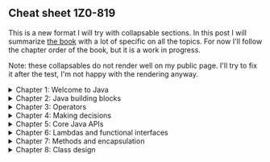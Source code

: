 ## Cheat sheet 1Z0-819

This is a new format I will try with collapsable sections. In this post I will summarize [the book](https://www.amazon.com/gp/product/B08DF4R2V9/ref=ppx_yo_dt_b_d_asin_title_351_o00?ie=UTF8&psc=1) with a lot of specific on all the topics. For now I'll follow the chapter order of the book, but it is a work in progress.

Note: these collapsables do not render well on my public page. I'll try to fix it after the test, I'm not happy with the rendering anyway.

<details>
<summary>Chapter 1: Welcome to Java</summary>


### Learning about the Java environment

- JDK contains compiler (javac), launcher (java), archiver command (jar) and API documentation (javadoc) command
- javac generates bytecode
- java launches the JVM before running the code
- JVM runs the bytecode .class files
- In Java context, API's are classes like StringBuilder that are built in and can be used

### Identifying benefits of Java
- Object oriented
- Encapsulation
- Platform independent
- Robust (garbage collection, no memory leaks)
- Simple (simpler than C++)
- Secure (because it runs inside JVM)
- Multithreaded
- Backward compatibility

### Understanding the Java class structure

- Variables hold the state of the program, methods operate on that state
- Method signature is only method name + parameters
- Method declaration is method signature + modifiers + return type (+ type variables?)
- /* ...*/ is multiline comment
- /** ... */ is javadoc comment
- When multiple classes are in one file, only one can be public
- The public class in a file needs to match the filename, otherwise the file won't compile
- The main method lets the JVM call the code. It is the gateway between the code and the JVM.
- A file must have .java extension to compile
- To compile: ``` javac Zoo.java ```
- To run: ``` java Zoo ``` (no .class extension)
- if no static main method in class we execute, the JVM process will throw error and terminate.
- ```String[] args```, ```String args[]``` and ```String... args``` are okay.
- ```String [] options``` and ```String options []``` are okay too.

This code snippet compiles class Zoo and then supplies the static main function with two arguments "Bronx" and "Harlem Park". Note the quotation marks to deal with a space in Harlem Park:

```
javac Zoo.java
java Zoo Bronx "Harlem Park"
```

All command line arguments are treated as Strings. 

#### Running a program in one line:

You can do without javac if you want to compile and run a single file:
```
java Zoo.java  // with extra arguments if you want
```
This feature is called _single-file source-code_ programs, only meant when running single file. If there's a compiletime error, you get an error: compilation failed. With single-file source-code, no .class file is created, the bytecode is stored in memory. Single-file source-code can only import code from the JDK library, no other libraries.

### Understanding package declarations and imports

- Wildcard in import statement: * means all classes in a package but only on that level, not deeper, no child packages.
- Everything in java.lang doesn't need import statement, import is automatically done.
- A wildcard only matches file names, so nothing is imported if there are only packages in it.
- You can only have one wildcard and it must be at the end.
- You cannot import methods, only class names with a wildcard.
- When a class you used is found in multiple packages, compiler error.
- If you explicitly import a class name, it takes precedence over wildcard.
- Two explicit imports of classes with the same name gives compiler error.
- If you want to use two classes with the same name, use the FQN (java.sql.Date) in the code to remove ambiguity.
- You can even choose to import nothing and use FQN in your code.
- single-file source-code method works only if class/file doesn't rely on other file.

#### Compiling with wildcards

- You can use * to specify that you want to include all files in a directory: ```javac packagea/*.java```
- Such a wildcard does not include subdirectories.
- Run it by: ```java packagea.ClassWithMain```
- Compiled files are placed in the same directory as the source code by default.
- ```-d``` is the command that helps select another directory for .class files.

```javac -d compiledclasses packagea/ClassA.java packageb/*.java```

This line puts ClassA.class and all the files from packageb in a folder 'compiledclasses'. The package structure is preserved! So ClassA .class is in compiledclasses/packagea/ClassA.class.

- To run the program you need to provide the classpath -cp, -classpath or --class-path.

```
java -cp compiledclasses packagea/ClassA
```

#### Compiling with JAR files

To run a program and include files in it that are in a JAR file, do the following:

```
java -cp ".;C\temp\someFolder;C:\temp\myJar.jar" myPackage.MyClass
```

You run a program where the main function is in the main class, which is in the current directory. This is what the dot at the start is for. All other locations are in the string as well, separated by semicolons. The jar file is included as a file in this string. You can use wildcard * when there are multiple JARs in a directory that you want to include all:

```
java -cp "C:\temp\folderWithJars\*" myPackage.MyClass
```

#### Creating a JAR file

Simple form, creating jar file from all files in current directory (both work):

```
jar -cvf myNewFile.jar
jar --create --verbose --file myNewFile.jar
```

You can specify directory instead of the current one using -C:

```
jar -cvf myNewFile.jar -C somedirectory
```

#### Ordering elements in a class

- Only a class declaration is required. Class can be empty.
- Package declaration must be first line in the file (comments excluded, those can be anywhere)
- Import statements immediately after package declaration
- Class declaration immediately after import statements
- Fields and methods can be in any order, fields at the end of in middle is okay.

In the test, chack for line numbers. If there are line numbers and they start with one, check if packages and imports are alright. If not, the snippet won't compile.

</details>

<details>
<summary>Chapter 2: Java building blocks</summary>

### Creating objects

- Fields and instance initializer blocks are run in the order in which they appear in the file.
- The constructor runs only after that.


### Understanding data types

- short is signed (negative and positive numbers), char is not (only positive numbers. Both are 16 bit.
- ```long max = 3123456789 ``` gives compile error, number is larger dan Integer.MAX_VALUE 
- ```long max = 3123456789L ``` no compile error, the L communicates it is a long, not an int
- You can use underscores innumber lteral but not at start, end or next to decimal point.
- A float requires the letter F as prefix to the number, but only if there is a decimal point in it. 
- A decimal number without F (or f) is seen by default as a double.

_You can be tricked, watch out for missing F with float initialization! Check if the value can be misunderstood as a double._

#### Using reference types

All the examples below refer to local variables. Instance variables cannot be reassigned in the way described below. If you want to change an instance variable, it has to be done fromout an initializer block, a constructor or a method.

- Reassigning reference variable: It works when you use 'new'. Generally you need to reassign it to an object type that matches the reference type. Example:

```
String s = new String("Hello");
s = new String("Goodbye"); // correct
s = new Integer.valueOf(5); // incorrect, compile error
```

Also correct (in case of String):

```
String s = "Hello";
s = "Goodbye";
```

Also correct:
```
Integer i = Integer.valueOf(4);
Integer j = Integer.valueOf(7);
i = j; // correct
```

More example:

```
Path p = Path.of("text.txt");
p = Path.of("text2.txt");
p = Integer.valueOf(6); // incorrect, compile error
```

With primitives it is similar:

```
int t = 10;
t = 11; //okay
t = 1.3; // incorrect, t is type integer and 1.3 is type double
```

- Primitives types cannot be null, reference types can
- Reference types can be mutable or immutable. Boxed primitives and String are immutable, while most collections, StringBuilder, AtomicInteger and many others are mutable.
- Primitives do not have methods on them, reference types do.

#### Identifying identifiers

- Identifiers must beging with _, $ or a letter.
- Identifiers can include numbers but cannot start with them.
- Since Java 9, a single underscore is not allowed as an identifier
- You cannot use a reserved word as an identifier. There are 54 of them, var is not aming them. Neither are Error and Exception
- This is camelCase and this is too: CamelCase. It is convention, not a rule.
- this_is_snake_case

#### Declaring multiple variables

All below is alright. The first line are declarations, the second is declaration + initialization:

```
String s1, s2, s3;
String s4 = "Yes", s5 = "No", s6 = "Maybe";
```

Sneaky case:

```
int i1, i2, i3 = 0;  // correct, only i3 is initialized
String s1 = "hi", s2;  // also correct, s1 is initialized
```

This is forbidden because you cannot mix multiple variable types:

```
int num, String value;
```

This is also forbidden:

```
double d1, double d2;  // incorrect
double d1, d2; // correct
```

### Initializing variables

#### Creating local variables

- A local variable is defined within a constructor, method, or initializer block.
- Local variables do not have a default value and must be initialized before use.
- Trying to read an uninitialized local variable gives compile error.
- The compiler is smart and will detect local variables that might be read without being initialized. In that case you get compile error.
- Generally: compiler checks very well the occurence of uninitialized variables being read and gives error if this scenario is possible.

_"On the exam, be aware of any local variable that is declared but not being initialized in a single line."_

#### Passing constructor and method parameters

These parameters must be initialized before the method is called, obviously.

#### Defining instance and class variables

- Class variable is another word for static variable (at class level).
- Instance and class variables are given a default value on declaration. This is different from local variables. 
- Defaults of numbers is 0 or 0.0, of boolean is false, of reference types is null.

#### Introducing var

- ```var``` can only be used in local context, not for instance or class variables! (I didn't know that). You can use it as well in initializer blocks and constructors.

_"Local variable type inference works with local variables and not instance variables."_

#### Type inference of var / examples with var

- Compiler figures out the type of var. After that you cannot assign another type to it, but you can change the value.
- You might say that var behaves exactly like any specific type.
- If compiler can't figure out the type during declaration, compile error. 
- Using var thus only works if declaration and initialization happens at the same time.
- Java doesn't allow var in multiple type declarations like these: ```var a=3, b=2```
- ```var n = null``` is not allowed. Type can be any reference type.
- ```var k = (String) null``` is allowed. Compiler can infer the type.

_"Be on the lookout for var used with constructors, method parameters, or instance variables."_

_"Remember that var is only used for local variable type inference!"_

```var``` is not a reserved word, you can use it as identifier. But it is a _reserved type name_, which means you cannot use is as the name of a class, enum or interface.

Summary:
- A var is used as a local variable in a constructor, method or initializer block.
- A var cannot be used in constructor parameters, method parameters, instance variables, or class variables.
- A var is always initialized on the same line (or statement) where it is declared.
- The value of a var can change but the type cannot.
- A var cannot be initialized with a null value without a type.
- A var is no permitted in a multiple-variable declaration.
- A var is a reserved type name but not a reserved word, meaning it can be used as identifier but not as the name of a class, enum or interface.

### Managing variable scope

Method parameters count as local variables. They have the same scope as local variables within the class and are removed by the gc in the same way.

Each block ({}) has its own scope.

Within a method you can reference variables that are outside your {} scope, but they cannot reference you.

_"Identifying blocks and variable scope needs to be second nature for the exam._"

#### Reviewing scope

- Local variables: in scope from declaration to end of block.
- Instance variables: in scope from declaration until object eligible for garbage collection.
- Class variables: in scope from declaration until program ends.

### Destroying objects

#### Eligible for garbage collection

All Java objects are stored in the _heap_, also called the _free store_.

Eligible for garbage collection refers to an object's state of no longer being accessible in aprogram and therefore able to be garbage collected.

```System.gc()``` is a method that _suggest_ that the JVM start with garbage collection. But you can't force the JVM, so it might as well not happen anyway. The JVM is free to ignore the request.

#### Tracing eligibility

An object will remain on the heap until it is no longer reachable. It is no longer reachable when one of two situations occur:

- The object no longer has any references pointing to it
- All refernces to the object have gone out of scope

</details>

<details>
<summary>Chapter 3: Operators</summary>

### Understanding Java operators

#### Types of operators

#### Operator precedence

|Symbols and examples|
|--------------|
|_expr++ , expr--_|
|_++expr , --expr_|
|_- , ! , ~ , + , **(type)**_|
|_* , / , %_|
|_+ , -_|
|_<< , >> , >>>_|
|_< , > , <= , >= , **instanceof**_|
|_== , !=_|
|_& , ^, \|_|
|_&& , \|\|_|
|_ternary operator_|
|_all assignment operators_|

### Applying unary operators

A unary is one that requires exactly one operand, or variable, to function. They are ```! , + , - , ++ , -- , (type)```

#### Logical complement and negation operators

_"Beware that in Java, 1 and true or 0 and false are not interchangeable or related."_

#### Increment and decrement operators

The pre-decrement or pre-increment operator (--expr or ++ expr) returns the new value, the post-decrement and post-increment operators return the old value.

Code sample (be aware that post-increment/decrement has precedence on pre-increment/decrement):

```
int lion = 3;
int tiger = ++lion*5/lion--; // 3*5/3 as post-increment goes first
System.out.println(lion);  // 3
System.out.println(tiger);  // 5
```

### Working with binary arithmetic operators

They need two values to operate on instead of (unary) one.

#### Arithmetic operators 

Binary arithmetic operators are +,-,*,/,%

#### Numeric promotion

The rules below are foolowed when applying operators to data types:

- If two values have different data types, Java will automatically promote one of the values to the larger of the two data types.
- If one of the values is integral and the other is floating-point, Java will automatically promote the integral value to the floating-point value's data type.
- Smaller data types, namely byte, short and char, are first promoted to int any time they're used with a Java binary arithmetic operator, even if neither of the operands is int.
- After all promotion has occurred and the operands have the same data type, the resulting value will have the same data type as its promoted operands.

For the third rule, note that unary operators are excluded from this rule. short++ is still a short.

### Assigning values

#### Casting values

These do not compile

```
float egg = 2.0 / 9;  // 2.0 is a double, so result is a double
int a = (int)5 * 2L;  // 2L is a long, so result is a long
short frog = 3 - 2.0;  // 2.0 is a long, so result is a long
```

```
short bird  = 1921222; // does not compile, value is out of range
long x = 912301398193810323; // does not compile but it would if L was added.
			      // Java interprets the literal as an int and can't cope.
```

#### Applying casting

Downcasting is often possible:

```
int trainer = (int)1.0; // stored as 1;
short a = (short)1921222; // stored as 20678
int u = (int)gf;
long m = 912301398193810323L;
```

_"Remember, casting primitives is required any time you are going from a larger numerical data type to a smaller numerical data type, or converting from a floating-point number to an integral value."_

Underflow and underflow (not in exam): when downcasting, for example from int to short, a sort of modulo may be applied. See the 'short a' example above.

#### Compound assignment operators

``` += , -= , *= , /= ```

These operators help to avoid a cast. Example:

```
long goat = 10;
int sheep = 5;
sheep = sheep * goat; // doesn't compile
sheep *= goat; // compiles. Sheep will first be cast to long, only then the multiplication is done
```

#### Assignment operator return value

Something new: an assignment is in itself an expression that returns a value. 

```
long w = 5;
long c = (w=3);
System.out.println(w);  // 3
System.out.println(c);  // 3
```

_The return value of the assignment is the value to which the left part of the assignment is set!_

Another example:

```
boolean healthy = false;
if(healthy=true)
    System.out.println("Good!");
```

While I would say this was a mistake and == was required, ```(healthy=true)``` actually returns ```true```.

### Comparing values

The ```==``` operator, applied to primitives, looks if the values are the same. When applied to objects, it sees if the two values reference the same object.

With primitives, the == returns true if the numeric values are the same, even if they are of different type (say float and int).

Equality operators (== and !=) can be used in the following three scenarios:
- Comparing two numeric or character primitives. Values are automatically promoted if not of the same type.
- Comparing two boolean values
- Comparing two objects, including null and String values.

Types cannot be mixed outside of these three cases, otherwise compile error. The following lines do not compile:

```
boolean a = true==3;
boolean b = false!="Grape";
boolean c = 10.2=="Hank";
```

_"Pay close attention to the data types when you see an equality operator on the exam. ...The exam creators also have a habit of mixing assignment operators and equality operators."_

Below an example where ```==``` returns false, even though both reference variables point to the same object:

```
File a = new File("text.txt");
File b = new File("text.txt");
File c = b;
a == b; // false
b==c; // true
```

Because b created a new object, a and b are not equal with regards to ==.

#### _instanceof_ operator

Using instanceof on two unrelated variable types gives compile error.

_"For the exam, you should know that calling instanceof on the null literal or a null reference always returns false."_

Furthermore,  ```null instanceof null``` does not compile.

#### Logical operators

- AND ```&``` is only true if both operands are true
- Inclusive OR ```|``` is only false if both operands are false
- Exclusive OR ```^``` is only true if the operands are different

#### Short-circuit operators

```&& , ||```

_Important: other dan with the logical operators, here the right side of the expression may never be evaluated if the final result can be determined by the left side of the expression._

&& and || works from left to right, while &,|,^ have no defined order. Example:

```
int hour = 10;
boolean zooOpen = true || (hour<4); // right side is never evaluated
System.out.println(zooOpen); // true
```

This principle can be used to avoid NullPointerException:

```
if(x!=null && x.getAge()<5){  // x.getAge() is not executed if x==null
    doSomething();
}
```

_"Be wary of short-circuit behavior on the exam, as questions are known to alter a variable on the right side of the expression that may never be reached."_

### Making decisions with the ternary operator

Second and third expression do not have to be the same data types, although in an assignment this must be the case. If a ternary can return a value of the wrong type, code won't compile: 

```
int animal - (stripes>9) ? 3 : "Horse"; // doesn't compile
```

Like with short-circuit operators, the third expression is not evaluated if the first expression is true. 

_"Be wary of any question that includes a ternary expression in which a variable is modified in one of the right-hand side expressions."_

</details>




<details>
<summary>Chapter 4: Making decisions</summary>

### Creating decision-making statements

#### Statements and blocks

A statement is a complete unit of execution in Java, terminated with a semicolon.

A block is a group of zero or more statements between balanced braces and can be used anywhere a single statement is allowed.

#### The _if_ statement

_"One area where the exam writers will try to trip you up is on if statements without braces ({})."_

#### The _else_ statement

If a specific else statement cannot be reached, because an earlier statement already covers the case, the code will compile anyway.

_"Another common place the exam may try to lead you astray is by providing code where the boolean expression inside the if statement is not actually a boolean expression."_

#### The switch statement

- Beware of parentheses (mandatory)
- Use ```switch(someVar) {}```, not ```switch someVar {}```
- Each case statement requires the keyword case, followed by a value and a colon.
- This is allowed: ```case 1: case 2: ```
- This is allowed: ```switch(someVar){}```

The following datatypes are allowed for switch:
- int, byte, short, char, Integer, Byte, Short, Character, enum, String
- var is allowed if it resolves to one of those types

Note: Java 12 introduced more possibilities with switch, based on lambda's, but these are not in the exam.

The default statement can be anywhere, doesn't need to be at the end. Order can be important anyway if break statements are omitted. Say, the value sought after is not among the case statements, then it goes to default, and if default has no break, it will trickle down from there on. So if default is not at the end, at least add a break statement to it.

The default block is only executed if no other value matches, regardsless of the order.

_"The exam creators are fond of switch examples that are missing break statements!"_

Case statements need values that are any of these:
- a final constant variable (initialized with a literal value in the same expression in which it was declared)
- an enum constant
- an expression of literals (3*2)
- an expression of finals
- a literal

In general, the value must be resolved at compile time, so a value that is the result of a method running at runtime is not allowed. Furthermore, it must match the type in the switch statement (of course).

#### Numeric promotion and casting

Switch statements support numeric promotion that does not require an explicit cast. For example, If the switch expression is a short and the case an int, it will work unless the int is bigger than max short size.

### Writing _while_ loops

There is _while_ and _do/while_. In both while always has an () containing the condition. 

A while block can do without {} if there is just one statement. The following is alright.

```
int q = 1;
while (q<5)
    System.out.println(q++);
````

#### Infinite loops

Be aware that a loop should terminate somewhere.

### Constructing _for_ loops

Variables declared in the initialization block have limited scope and are only accessible in the loop. The initialization block is the first part of the for statement, before the first semicolon.

Each component of the initialization block is optional. The semicolons are mandatory, there must be two. Below is a valid infinite loop: 

```
for (;;)  
    // some code
```` 

You can add multiple terms in the for statement:

```
int x = 0;
for(long y=0, z=4; x<5 && y<10; x++, y++){  // it is important that y and z have the same type.
    System.out.println(y + "");
}
System.out.println(x + "");
```

You cannot redeclare a variable in the initialization block:

```
int x = 0;
for (int x=4; x<5;x++)   // does NOT compile
    System.out.println(x + "");   
```

But this is alright:

```
int x = 0;
for (x=4; x<5;x++)   // does compile
    System.out.println(x + "");   
```

Variables in the initialization block need to be of the same type. The following does not work for that reason:

```
int x=0;
for (long y=0, int z=4; x<5;x++){} // does not compile
```

Java allows modification of loop variables, although it is mostly bad practice. The enhanced loop is a different thing btw.

#### The for-each loop

Also called the enhanced for-loop, meant to iterate over collections. Two types can be iterated with for-each:
- A built-in Java array
- An object whose type implements java.lang.Iterable

Map doesn't implement iterable, neither do String and StringBuilder.

The for-each loop accepts var for the loop variable, just like the regular for loop.

### Controlling flow with branching

#### Nested loops

Beware not to take too much time on the exam figuring out complex nested loops.

#### Adding optional labels

If statements, switch statements and loops can all have optional labels. All code below is valid:

```
OUTER_LOOP: for (String s : list){
    // code
};
```
```
int x = 5;

MY_SWITCH: switch(x){
    case 5:
        System.out.println("Yes!");
        break;
    default:
        break;
}
```
```
A: for (int i=0; i<5; i++)
    B: for (int j=0; j<3; j++)
        System.out.printf("i=%s and j=%s\n", i,j);
```
```
MY_LABEL: System.out.println("Hi"); // this is also okay
````

The compiler is very relaxed about using optional labels. The only rule is that it needs to be followed by a statement, although assignments are not permitted. ```MY_LABEL: Integer a = 2;``` doesn't compile for that reason.

#### The _break_statement

Break statements are not limited to switch, you can put them in while, do/while and in for loop. In all cases it will end things early.

If you have added labels to your for loop(s), you can use them with the break statement like ```break PARENT_LOOP;```. By doing so you will break out of the parent loop, which might be one level higher than the child loop you would normally break out of.

This helps to avoid unnecessary continuation of a nested loop so it is handy.

#### The _continue_ statement

While the break statement breaks out of the loop entirely, the contue statement only breaks out of the current iteration. If i was 3, it will skip to i=4. You can use continue with optional label to alter the result:

```
CLEANING: for (char c='a'; c<'d'; c++){
    for (int i=1; 1<4; i++){
        if(c=='b' || i==2){
            continue CLEANING;
        }
        System.out.println(c + " " + i)
    }
]

//output:
a 1
c 1
d 1
```

The special thing is that ```continue CLEANING;``` skips all the inner i iterations and goes to the next outer c iteration right away.

#### The _return_ statement

Return breaks out of the loop and returns a value. Their benefit is that they provide more readable code.

#### Unreachable code

When break, continue or return are wrongly positioned that can cause parts of the code to be unreachable. If this is the case you get a compiler error. Think of:

```
case 6:
    break;
    someMethod();  // unreachable, compile error
```

#### Reviewing branching

There are 4 flow controls. Book provides a table with their relationships to optional labels, break and continue:

||**Allows optional lables**|**Allows _break_ statement**|**Allows _continue_ statement**|
|----|----|----|----|
|while|Yes|Yes|Yes|
|do while|Yes|Yes|Yes|
|for|Yes|Yes|Yes|
|switch|Yes|Yes|No|

Summary: switch does not allow _continue_ statement.

</details>



<details>
<summary>Chapter 5: Core Java APIs</summary>

### Creating and manipulating strings

#### Concatenation

Beware that adding strings and numbers happens from left to right. The following outputs "3c":

```
System.out.println(1 + 2 + "c"); // 3c
```

#### Important _String_ methods

- _int length()_
- _char charAt(int index)_
- _int indexOf()_
- _String substring(int beginindex)_
- _String substring(int beginIndex, int endIndex)_
- _String toLowerCase()_
- _String toUpperCase()_
- _boolean equals(Object obj)_
- _boolean equalsIgnoreCase(String str)_
- _boolean startsWith(String prefix)_
- _boolean endsWith(String suffix)_
- _String replace(char oldChar, char newChar)_
- _String replace(CharSequence target, CharSequence replacement)_
- _boolean contains(CharSequence charSeq)_
- _String strip()_
- _String stripLeading()_
- _String stripTrailing()_
- _String trim()_
- _String intern()_

strip() does everything what trim()  does but supports Unicode.

### Using the StringBuilder class

Modifying a string multiple times results in the creation of multiple new objects which is not efficient. This is what StringBuilder is for, it is a mutable type.

When StringBuilder returns itself, it is not a copy of itself but just a reference to the same object. This is different from String, where a new String object is returned. 

#### Creating a StringBuilder

Three ways:

```
StringBuilder sb1 = new StringBuilder();
StringBuilder sb2 = new StringBuilder("animal");
StringBuilder sb3 = new StringBuilder(10);
```

#### Important StringBuilder methods

_**charAt(int index), indexOf(String str), length(), subString(int start, int end)**_

Important: subString() returns a String, not a StringBuilder. subString() has a one parameter variant as well with only the start position.

- StringBuilder _**append(String str)**_ 
- StringBuilder _**insert(int offset, String str)**_ 
- StringBuilder _**delete(int startindex, int endindex)**_ 
- StringBuilder _**deleteCharAt(int index)**_ 

The latter is convenient if you want to delete just one character.

_StringBuilder **replace(int start, int end, String newString)**_

This one removes positions start to end and inserts the third String parameter.

_StringBuilder **reverse()**_

_String **toString()**_

These two speak for themselves.

### Understanding equality

Using ```==``` on StringBuilder checks if the variables refer to the same object. 
StringBuilder hasn't implemented ```equals()```, so calling equals returns the same as calling ```==``` (variables referencing the same object).

With String this is different. String has implemented equals to check for the equality of the String content. If you want to check of two StringBuilder variables are referring to StringBuilder instances with the same content, you need to convert them to Strings and compare the strings.

The following does not compile because you cannot use ```==``` on different types.

```
String string = "a";
StringBuilder builder =  new StringBuilder("a");
System.out.println(string==builder); // does not compile
```

### The _String_ pool

Strings with the same content are stored as one object in the String pool, but you can avoid this by using new String(..). Also when a String is computed at runtime, it will be stored as a new String even if there is already an identical one in the String pool.

_If one String is computed at compile time and the other at runtime, ```==``` will always return false._

You can force Java to use the String pool when creating a new String using inter():

```
String name = "Hello World";
String name2 = new String("Hello World").intern();
System.out.println(name==name2); // TRUE
```

### Understanding Java arrays

```int[] numbers = new int[] {1,2,3};``` and ```int[] numbers = {1,2,3};``` are both okay.

```int a[], b;``` creates an int array (a[]) and an int (b).

As String[] is an object, it can be used in castings. Like ```String[] a = (String[]) objects```. It works if objects is indeed an array of Strings.

Note that you can store different types in an array Object[], but that this will give a runtime error ArrayStoreException.

If you initialize an arry like ```String[] b = new String[6]```, this new array will have a length of 6 whereby each value is null.

#### Searching

You can search for an element in a Java array but the results are only meaningful when the array is sorted (Arrays.sort(myArray)). 

If the value is not found, you might find a negative number. The rule for this negative number is:
- Check the position where the value you search for would be posiitioned if it was in there (the array is sorted so you can do this)
- Make this number negative and subtract 1. This is the result of Arrays.binarySearch(). 

Example:

```
int[] numbers = {2,4,6,8};
System.out.println(Arrays.binarySearch(numbers, 2)); // 0
System.out.println(Arrays.binarySearch(numbers, 5)); // -3
```

The second line gives -3 as 5 would be on position 2, make -2, subtract 1.

If the array is not sorted, the output will be kind of unpredictable.

#### Comparing

The Arrays class has a compare(array1, array2) method. Interpretation of the result is as follows:
- A negative number means the first array is smaller than the second
- Zero means that they are equal
- A positive number means the first array is larger than the second

Note: this is the same pattern as for Comparator.

How does Java decide which array is larger?
- If arrays are identical, same size and same values at same places, compare returns 0.
- If they are the same but one has extra values at the end, that one is larger.
- You can put them next to each other and compare values until one of the arrays has a larger value than the other on that place. Then that array is the larger one.

General larger/smaller rules:
- null is smaller than any other value
- for numbers, just order them.
- for strings, one is smaller if it is a prefix of the other
- for strings/characters, numbers are smaller than letters
- for strings/characters, uppercase is smaller than lowercase

When comparing two arrays, they must be of the same type, if not, compile error.

_**Arrays.mismatch(array1, array2)**_

I had not heard of this one. Returns -1 if arrays the same, if the arrays are not the same, it returns the index where the first difference is found.

_Definition of mismatch(): finds and returns the index of the first mismatch of two int arrays, or -1 if they are identical._

Note: also works with other primitives, and also with String. Might be convenient when comparing two datasets to see where they differ.

#### Multidimensional arrays

You can be very creative when declaring a multidimensional array. The [] can be on all the places where you can put them in a onedimensional array. A nice one:

```
int[] a[], b[][]; // creates a 2D and a 3D array
```

The arrays in the array can be of different size. This is okay:

```
int[][] arr = {{1,4}, {3}, {5,6,7,8}};
```

You can go in steps:

```
int[][] a = new int[5][];
a[0] = new int[3];
a[1] = new int[7];
```

### Understanding an ArrayList

Funny, this compiles: 

```
var list = new ArrayList<>(); // arraylist of type Object
```

It is still possible to create ArrayLists without type and put 'Objects' in it. It has to do with backward compatibility.

This paragraph mentions the methods for (Array)List but they are in chapter 12 as well.

The equals() method for ArrayList only returns true if the ArrayLists are identical.

#### Wrapper classes

Each primitive has a wrapper class and you can create a wrapped primitive by the .valueOf() method (Double.valueOf(1.0), Float.valueOf((float) 1.0), Byte.valueOf((byte) 1)) etc.).

**Important:** The wrapper classes are immutable.

Conversion methods you need to know for the exam:

```
int p = Integer.parsInt("123");
Integer w = Integer.valueOf("123"';

int b = Integer.parseInt("a"); // throws NumberFormatException
Integer c = Integer.valueOf("12.67"); // throws NumberFormatException
```

Remarkable: many static methods in the Integer class return int primitive. ParseInt() is only one of them.

_Generally speaking, every primitive wrapper class has a custom .parse method (.parseBoolean, .parseShort etc) to convert a String to a primitive, and a .valueOf method to convert a String to the wrapper class type._

#### Converting between array and list

```list.toArray()``` converts List to Array.
```List.of(array)``` converts Array to immutable list
```Arrays.asList(array)``` converts Array to fixed size List

The List returned by Arrays.asList is a List backed by the array it is created from. Changes in one of them changes the other as well, they are connected. They point to the same store.

### Creating sets and maps

I refer to chapter 12.

### Calculating with Math APIs

_**min()**_ and _**max()**_

These two return either the highest or lowest of two values

_**round()**_

Gets rid of the decimal portion, if .5 or higher it chooses the higher number.

_**pow()**_

Method signature is _double pow(double number, double exponent)_.

_**random()**_

Returns a double between 0 and 1.0. Can be 0 but not 1.

</details>

<details>
<summary>Chapter 6: Lambdas and functional interfaces</summary>


I skip a lot, have written about it elsewhere and experimented with it. It will be in Chapter 15 as well.

### Introducing functional interfaces

A functional interface has **exactly one** abstract method. The methods inherited from object do not count in this total.

#### Comparator

Both these lines sort in descending order (note the - in the second line)

```
Comparator<String> strings1 = (s1,s2) -> s2.compareTo(s1);
Comparator<String> strings2 = (s1,s2) -> - s1.compareTo(s2);
```

### Working with variables in lambdas

What is the type of x? I included this one because I have trouble reading methods with a functional interface as parameter. I need to learn to recognize the pattern. Generally, an aggregate method with a FI and a value as parameter are testing the value using the FI.

```
public void whatAmI(){
    consume((var x) -> System.out.println(x), 123);
}

public void consume(Consumer<Integer> c, int num){
    c.accept(num);
}
```

#### Local variables in the lambda body

Example with three compile errors (and I missed them all):

```
public void variables(int a){
    int b = 1;
    Predicate<Integer> p1 = a -> {   // a is already used as parameter in the method. Cannot reuse
        int b = 0;       // b is already declared in the method. Cannot do again.
        int c = 0;
        return b==c;}     // a semicolon after the block is required here. The lambda is an 
                          // expression, not a statement
}
```

_Generally: there are naming conflicts if, in a lambda, you reuse variable names that exist somewhere else in the method, including the parameters._

_**More generally: within methods, variables in nested blocks cannot shadow those in outer blocks. This is extremely important.**_

_**Lambda parameters/local variables must not conflict with the enclosing method's scope.**_

The only time you can reuse variables is with nested sibling blocks:

```
void myMethod(){
    {int a = 10;}
    {int a = 20;}
}
```

#### Variables referenced from the lambda body

- Lambdas (in methods) can always access instance- and class variables
- Method parameters and local variables can only be accessed if they are **effectively final**.

It is not a problem to assign a new value to a local variable. It is just important to know that when you do that, it is not effectively final anymore and cannot be used in a lambda. It doesn't matter where in the method the reassignment takes place.

</details>



<details>
<summary>Chapter 7: Methods and encapsulation</summary>

### Designing methods

A method declaration has the following structure:

_acces modifier - optional specifier - return type - method name - list of parameters - exception (optional)_

#### Optional specifiers

The optional specifiers are:
- static
- abstract
- final
- synchronized
- native
- strictfp

#### Return type

A void method can do return; (without returning a value).

### Applying the _static_ keyword

To call a static method, you can either do _ClassName.staticMethodName()_ or _variableName.staticMethodName()_. For the latter, you only have to look for the variable type. The following compiles:

```
Koala k = new Koala();
System.out.println(k.count); // let count be a static variable
k = null;
System.out.println(k.count); // you get the same result. It is about the type of the variable, which is still Koala. It would not work if count was an instance variable.
```

_And remember, don't call instance variables or methods fromout static methods without referencing an instance of the class._

#### Static variables

The following code compiles, because even as the variable is final, it is a reference variable. It is okay to call methods on reference variables, what is not allowed is to point a reference variable to another object if the variable is final.

```
private static final ArrayList<String> values = new ArrayList<>();
public static void main(String[] args) {
    values.add("changed");
}
```

The declaration and initialization of a _final_ static variable does not have to happen in the same statement. You can declare them first and later initialize them _in a static initializer_. This is okay since a static initializer will at most execute once.

If you declare a _final_ static variable (class variable) without initializing it in a static initializer, you will get compile error.

If the static variable is not final, it is okay to declare it without initializing it in the initializer. Compiler won't protest. Code below compiles.

```
static int kl;
final static int bg;
static{ bg =6;} // without this, compile error on the line above
```

#### Static imports

Static imports are for importing static members of classes. It is convenient when you use certain methods often, you can omit the classname then. 

This is how you do a static import:

```
import static java.util.Arrays.asList; // one static member
import static java.util.Arrays.*; // all static members
```

Now you can call asList(...) instead of Arrays.asList(...). If the name of a static import collides with a self-created name in the class, the self-created name wins.

This doesn't compile:

```
import static java.util.Arrays; // Arrays is a class, not a member
```

### Passing data among methods

_"Java is a **pass by value** language. This means that a copy of the variable is made and the method receives that copy. Assignments made in the method do not affect the caller."_

Nevertheless, in case of a mutable reference type (such as StringBuilder) you can call a method on the StringBuilder. A copy is made of the variable and that copy will be used in the method. As the copy variable points to the same StringBuilder as the original, changes to the object will be seen by the original variable. There is still just one StringBuilder object. The main thing is that _**assignments**_ made in the method do not affect the caller.

_"If the returned value is not used, the result (of a method) is ignored. Watch for this on the exam. Ignored values are tricky"_

### Overloading methods

Methods can be overloaded in many wys:
- different access modifier
- different return value
- different parameters
- different exceptions

Wat is **not** possible is keeping the signature (name + parameters) exactly the same. This snippet doesn't work:

```
public void fly(int a);
public int fly(int a); // doesn't compile as the signatures are identical
```
_An overloaded method must have a distinctive signature._ 

#### Varargs

_Java treats varargs as if they were an array._

**But** when the parameter of a method is an array, you need to pass an array, while if the method parameter is varargs, you can just provide a comma separated list. This makes varargs pretty useful.

```
fly(new int[] {1,2,3}); // when parameter type is int[]
fly(1,2,3); // when parameter type is varags
```

#### Autoboxing

_When two signatures for a method are available, one having a primitive as parameter and the other the boxed variant of that primitive type, Java will call the one with the primitive type._

The primitive type is seen as the 'most specific' parameter.

```
void fly(int a);
void fly(Integer a);
fly(3); // the first version with int is called 
```

_Generally, Java picks the **most specific** version of a method. Primitives are more specific than objects. A primitive can be passed to a bigger type (int->long) if its own type is not available._

#### Generics

These are not valid overloads:

```
public void walk(List<String> strings){}
public void walk(List<Integer> integers){}  // does not compile
```

The reason it doesn't compile is that the code, once compiled, converts them both into lists of objects. This gives them the same signature which is forbidden. The process is called type erasure.

#### Arrays

Unlike the previous example, this is fine:

```
public static void walk(int[] ints){}
public static void walk(Integer[] integers){}
```

These arrays compile to different types, one int[] and one Integer[]. No type erasure.

#### Putting it all together

The book provides a table that illustrates the selection process of the right signature by a method call:

|Rule|Example of what will be chosen for _**glide(1,2)**_|
|------|-------
|Exact match by type|String glide(int i, int j)|
|Larger primitive type|String glide(long i, long j)|
|Autoboxed type|String glide(Integer i, Integer j)|
|Varargs|String glide(int... nums)|

A method call can pick a signature with a larger primitive type when there is no signature matching its own type. A method can as well pick a signature with the autoboxed type if no signature matches its own type. What is **not** possible is picking a type that requires both conversion _to a larger type **and** to an autoboxed type_.

```
static void play(Long l){}
play(4); // does not compile because it needs two conversions/ int to long, long to Long.
```

_Generally, only one conversion is possible to get a matching signature._

For this reason, this works:

```
static void play(Obj o){}
play(4);  // it only has to convert from int to Integer. The signature can handle any object, including Integer.
```

### Encapsulation

About getters and setters.

Naming convention:
- use 'is' as prefix for method that returns instance field type boolean (isHappy())
- use 'get' as prefix for method that returns instance field type not boolean (getNumberEggs()
- Setter methods begin with set.

I don't know if these conventions are part of the exam.

_"For data to be encapsulated, you don't have to provide setters and getters. As long as the instance variables are private, you are good."_

</details>



<details>
<summary>Chapter 8: Class design</summary>

I skip things.

### Understanding inheritance

#### Accessing the _this_reference

I found this code and I was confused. It turns out you cannot do without this if a method parameter has the same name as an instance variable. Code below compiles but the instance variable color never changes, it is the method variable that sets itself. This is logical as, within the method, the local variable takes precedence over an equally named instance or class variable.

```
Public class Flamingo{
    private String color;
    public void setColor(String color){
        color=color; // wrong, should be this.color
    }
    public static void main(String... whatever){
    Flamingo f = new Flamingo();
    f.setColor("PINK");
    System.out.println(f.color);  // null
    }
}
```

_**Not using this when parameter and instance variable have the same name is a mistake.**_

_Be on the lookout for name conflicts between local and not-local variables. It is not that the code doesn't compile, it is that the result is not what you want._

#### Calling the _super_ reference

Actually you only need a _super_ reference when a method or field is defined both in the current class and in the inherited class. If a parental method is not overridden or hidden, you can do without super.

### Declaring constructors

Like method parameters, constructor parameters can not be of type var.

#### Default constructor

A class constructor can be private. 

Any class that has a valid constructor does not have a default constructor, even if the constructor that is defined programmer is identical to a default constructor. It is kind of a definition thing.

_The term 'default constructor' is reserved for the zero-argument constructor that is generated by the compiler in the absence of a valid constructor._

#### Calling overloaded constructors with _this_

To avoid duplicote constructor code when using overloaded constructors, you can use code from another constructor using _this()_.

_"Despite using the same keyword, this and this() are very different. .. The exam may try to trick you by using both together."_

Example of this():

```
class Hamster{
    private String color;
    private int weight;

    public Hamster(int weight){
        this(weight, "brown"); // you call the other constructor
    }

    public Hamster(int weight, String color){
        this.weight=weight;
        this.color=color;
    }
}
```

#### Calling parent constructors with _super()_

Example:

```
public class Animal{

    private int age;

    public Animal(int age){
        this.age=age;
    }
}

public class Zebra extends Animal{
    public Zebra(int age){
        super(age);  // refers to constructor in animal
    }
    public Zebra(){
        this(4);  // refers to other Zebra constructor with int argument
    }
}
```

_Like calling this(), calling super() can only be used as the first statement of the constructor._

This will not compile:

```
public class Zoo{
    public Zoo(){
        System.out.println("Zoo created");
        super(); // does not compile. It must be the first statement.
    }
}

public class Zoo{
    public Zoo(){
        super();
        System.out.println("Zoo created");
        super(); // does not compile. super() must be the first statement.
    }
}
```

_super and super() are unrelated in the same way as this and this() are unrelated._

About the workings of the compiler: The Java compiler automatically inserts a call to the no-argument super() if you do not explicitly call this() or super() as the first line of the constructor. The following three variants are the same after compiling:

```
class Donkey{}

class Donkey{
    public Donkey{}
}

class Donkey{
    public Donkey{
        super();
    }
}
```

Below a code sample about a principle I figured out earlier. If a parent class has no default constructor, _the child must have a constructor of its own which is not the default constructor._

```
class A{
    public A(int age){}
}

class B extends A{} // does not compile. 
```

The reason why this doesn't compile is that the compiler inserts _super()_ in the default no-argument constructor of class B, which will become:

```
class B extends A{
    super();  // this doesn't work as there is no zero-argument constructor in the parent class
}
```

You can do this to fix it:

```
class B extends A{
    super(10);  
}
```

_"You should be wary of any exam question in which a class defines a constructor that takes arguments and doesn't define a no argument constructor. Be sure to check the code compiles before answering a question about it, especially if any classes inherit it."_

super() always refers to the direct parent class.

#### Constructors and final fields

Final static variables must be assigned a value exact once. 
- For class variables, this means directly after declaration or in a static initializer
- For instance variables, this means at declaration, in instance initializer or in constructor.

_By the time the constructor completes, all final instance variables must be assigned a value. .. Failure to do so will result in a compiler error on the line that declares the constructor._

The compiler is eager to avoid a situation in which final instance variables are not initialized. Example:

```
class House{
    private final int a;
    private final String b;
    { this.a = 10;}
    public House(String b){
        this.b=b;
    }
    public House(){  // COMPILE ERROR
        this.a=2;  // COMPILE ERROR
    }
```

The second constructors enables a situation where b is left unassigned after construction. This is not allowed, thus first compile error. The second compile error is because a is assigned a second time, which is forbidden since it is a final variable.

_"On the exam, be wary of any instance variable marked final. Make sure they are assigned a value on the line where they are declared, in an instance initializer, or a constructor. They should be assigned a value only once."_

You can assign null to a final variable, as long as it gets a value.

#### Order of initialization

- If there is a superclass Y of X, then initialize Y first.
- Process all static variable declarations in the order they appear in the class.
- Process all static initializers in the order they appear in the class.

To be clear: a static initializer in the superclass is thus processed before static variables in the child class.

_A class must be initialized before it is referenced or used._

#### Instance initialization

- If there is a superclass Y of X, then initialize the instance of Y first
- Process all instance variable declarations in the order they appear in the class
- Process all instance initializers in the order they appear in the class
- Initialize the constructor including any overloaded constructors referenced with this

_Generally, superclass before child concrete class, static before instance, variables before initializers, method body from where the call is made comes last._

_Constructors are called from the bottom up, where you must be aware that any constructor starts with super(). This means that the code in the constructor of the super class is called before the code in the constructor of the child class._

My own illustrative example:

```
class Thing{
    Thing(){
        // super() is inserted here by compiler
        System.out.println("Thing ");
    }
}

class Vehicle extends Thing{
    Vehicle(){
        // super() is inserted here by compiler
        System.out.println("Vehicle ");
    }
}


class Car extends Vehicle{
    Car{
        // super() is inserted here by compiler
        System.out.println("Car");
    }
    public static void main(String... p){
        new Car();
    }
}

// Output: Thing Vehicle Car
```

Another example of my own, more extensive. The static initializers go first from top to bottom, and the instance initializers are called right before the constructors.

```
class Thing {
    { System.out.print("Instance initializer Thing - ");}

    static { System.out.print("Static initializer Thing - ");}

    Thing(){
        System.out.println("Thing constructor");
    }
}

class Vehicle extends Thing {
    { System.out.print("Instance initializer Vehicle - ");}

    static { System.out.print("Static initializer Vehicle - ");}

    Vehicle(){
        System.out.println("Vehicle constructor");
    }
}

public class Car extends Vehicle{
    { System.out.print("Instance initializer Car - ");}

    static { System.out.print("Static initializer Car\n");}

    Car(){
        System.out.print("Car constructor");
    }

    public static void main(String... p){
       new Car();
    }
}

// output:
Static initializer Thing - Static initializer Vehicle - Static initializer Car
Instance initializer Thing - Thing constructor
Instance initializer Vehicle - Vehicle constructor
Instance initializer Car - Car constructor
```

it is noteworthy that if the new Car() call in main would be omitted an no instance was created, the only output would be:

```Static initializer Thing - Static initializer Vehicle - Static initializer Car```

This means that both instance initializers and constructors are only called when an instance is created, while for the static stuff to be called it is enough if some static method in the class is called.

#### Reviewing constructor rules

Use the book to read these seven rules, it is too much to copy here but really important.

###Understanding polymorphism

- Casting a reference from a subtype to a supertype doesn't require an explicit cast
- Casting a reference from a supertype to a subtype requires an explicit cast
- The compiler disallows casts to an unrelated class
- At runtime, an invalid cast of a reference to an unrelated type results in a ClassCastException being thrown.

The following code gives a ClassCastException at runtime:

```
class Fruit{}

class Orange extends Fruit{
    public static void main(String[] u){
        Fruit fruit = new Fruit();
        Orange orange = (Orange) fruit; // ClassCastException
    }
}
```

What would have been correct is this:

```
class Fruit{}

class Orange extends Fruit{
    public static void main(String[] u){
        Fruit fruit = new Orange();
        Orange orange = (Orange) fruit;
    }
}
```

You must always look what the real object is. A subclass cannot point to a superclass type object, only vice versa.

#### The instanceof operator

The instanceof operator only works on related classes. It returns false if the reference variable is of a related type but has a value null. It can also return false if two classes are related via a common superclass. If Dog and Cat both extend Animal, ```cat instance of Dog``` is a valid expression that returns false.

#### Polymorphism and method overriding

Method overriding means that all calls to a method related to the class that overrode the method use the overridden version of the method, no matter where the call is done. If the object is of type X, the method called on it will be the one as defined in class X.

#### Overriding vs. hiding members

With overriding you look at the object, with hiding you look at the reference variable and the place from where the call is made.. 

Static methods, instance methods and static methods are not overridden but hidden _**if you redeclare them in the child class.**_ Which version of the method or variable will be used depends on the type of the variable, not on the type of the object. If you do not redeclare the methods in the method or variables is the child class, 

Here a selfmade example to illustrate the difference between overriding and hiding. The method from the parent class is overridden by redeclaring it with the same signature, the instance variable is hidden also by redeclaring it.

```
class Parent{
    String a = "Parent instance variable";
    String doSomething(){return "Parent method";}
}

public class Child extends Parent{
    String a = "Child instance variable";
    String doSomething(){ return "Child method";}

    public static void main(String... p){
        Parent child = new Child();  // Child object, Parent reference type
        System.out.println(child.a);  // a is hidden, not overriden. Prints "Parent instance variable"
        System.out.println(child.doSomething());   // doSomething is overridden, prints "Child method"

        Child child2 = new Child();  // Child object, Child reference type
        System.out.println(child2.a);  // "Child instance variable"
        System.out.println(child2.doSomething());  // "Child method"
    }
}
```

Here a selfmade example showing that it matters where the call is coming from:

```
public class Lemur extends Animal{
    int age = 4;
    public static void main(String... m){
        Lemur lemur = new Lemur();
        System.out.println(lemur.age); // 4 - reference type is Lemur, thus Lemur's variant
        System.out.println(lemur.getAge());  // 3 - method call fromout class Animal
        Animal lemur2 = lemur;
        System.out.println(lemur2.age); // 3 - reference type is Animal, thus Animal's variant
    }
}
class Animal{
    int age = 3;
    int getAge(){
        return this.age;
    }
}
}
```

My generalization: 

_Instance methods can be overridden and from then on, only the object type counts when applying that method._

_Static methods, class variables and instance variables can only be hided and from then on, it is either the reference type or the place from where the call is made that counts._

_There is no way to directly access an instance variable, class variable or static method of class A other than via a reference variable of type A. The only way to do it is indirectly via a get/set method that is an override of a method in the parent class. Why? Because the reference variable can only access method of its own class. It is here that the override manages to do something that cannot be done by shadowing._


Other remarks:

About the protected modifier: a protected modifier for fields and methods is useless if the class they belong to is not public. 

_Again: "Pay close attention on the exam to any class that defines a constructor with arguments and doesn't define a no-argument constructor."_

Local variable can not be static.







</details>

